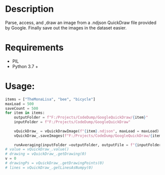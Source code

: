 # Description
Parse, access, and ,draw an image from a .ndjson QuickDraw file provided by Google. Finally save out the images in the dataset easier.

# Requirements
- PIL
- Python 3.7 +

# Usage:
``` python
items = ["TheMonaLisa", "bee", "bicycle"]
maxLoad = 500
saveCount = 500
for item in items:
    outputFolder = f"F:/Projects/CodeDump/GoogleQuickDraw/{item}"
    inputFolder = f"F:/Projects/CodeDump/GoogleQuickDraw"
    
    vQuickDraw_ = vQuickDrawImage(f"{item}.ndjson", maxLoad = maxLoad)
    vQuickDraw_.saveImages(f"F:/Projects/CodeDump/GoogleQuickDraw/{item}", saveCount, thickness = 5)
    
    runAveraging(inputFolder =outputFolder, outputFile = f"{inputFolder}/{item}_Average.png",showImage=False)
# value = vQuickDraw_.value()
# drawing = vQuickDraw_.getDrawing(0)
v = 0
# drawingPs = vQuickDraw_.getDrawingPoints(0)
# lines = vQuickDraw_.getLinesAsNumpy(0)
```